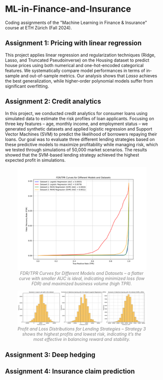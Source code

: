 # ML-in-Finance-and-Insurance

Coding assignments of the "Machine Learning in Finance & Insurance" course at ETH Zürich (Fall 2024).

## Assignment 1: Pricing with linear regression

This project applies linear regression and regularization techniques (Ridge, Lasso, and Truncated Pseudoinverse) on the Housing dataset to predict house prices using both numerical and one-hot-encoded categorical features. We systematically compare model performances in terms of in-sample and out-of-sample metrics. Our analysis shows that _Lasso_ achieves the best generalization, while higher-order polynomial models suffer from significant overfitting.

## Assignment 2: Credit analytics

In this project, we conducted credit analytics for consumer loans using simulated data to estimate the risk profiles of loan applicants. Focusing on three key features – age, monthly income, and employment status – we generated synthetic datasets and applied logistic regression and Support Vector Machines (SVM) to predict the likelihood of borrowers repaying their loans. Our goal was to evaluate three different lending strategies based on these predictive models to maximize profitability while managing risk, which we tested through simulations of 50,000 market scenarios. The results showed that the SVM-based lending strategy achieved the highest expected profit in simulations.

<div style="text-align: center;">
    <figure style="text-align: center;">
    <img align="center" src="02_Credit-Analytics/plots/FDR_TPR_curves.png" width="500">
    <figcaption style="color: gray; font-style: italic;">
        FDR/TPR Curves for Different Models and Datasets – a flatter curve with smaller AUC is ideal, indicating minimized loss (low FDR) and maximized business volume (high TPR).
    </figcaption>
    </figure>
    <figure style="text-align: center;">
    <img align="center" src="02_Credit-Analytics/plots/profit_loss_scenarios.png" width="500">
    <figcaption style="color: gray; font-style: italic;">
        Profit and Loss Distributions for Lending Strategies – Strategy 3 shows the highest profits and lowest risk, indicating it’s the most effective in balancing reward and stability.
    </figcaption>
    </figure>
</div>

## Assignment 3: Deep hedging

## Assignment 4: Insurance claim prediction
